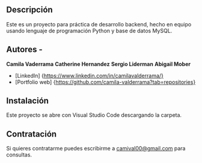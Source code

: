 ## Descripción

Este es un proyecto para práctica de desarrollo backend, hecho en equipo usando lenguaje de programación Python y base de datos MySQL.

## Autores -
**Camila Vaderrama**
**Catherine Hernandez**
**Sergio Liderman**
**Abigail Mober**

* [LinkedIn] {https://www.linkedin.com/in/camilavalderrama/}
* [Portfolio web] {https://github.com/camila-valderrama?tab=repositories}

## Instalación
Este proyecto se abre con Visual Studio Code descargando la carpeta.

## Contratación
Si quieres contratarme puedes escribirme a camival00@gmail.com para consultas.

